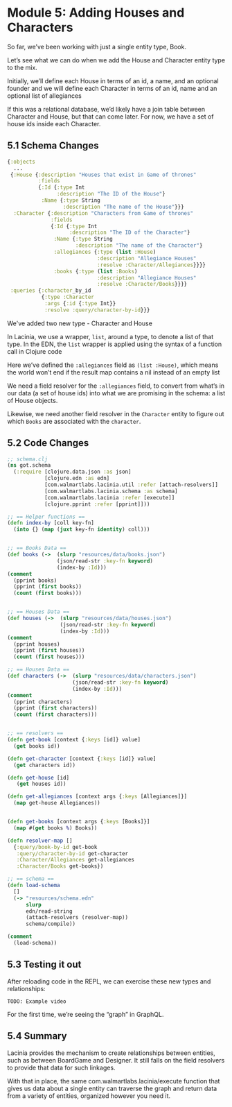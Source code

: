 # Module 5: Adding Houses and Characters

So far, we’ve been working with just a single entity type, Book.

Let’s see what we can do when we add the House and Character entity type to the mix.

Initially, we’ll define each House in terms of an id, a name, and an optional founder and we will define each Character in terms of an id, name and an optional list of allegiances


If this was a relational database, we’d likely have a join table between Character and House, but that can come later. For now, we have a set of house ids inside each Character.

## 5.1 Schema Changes

```clj
{:objects
  ...
 {:House {:description "Houses that exist in Game of thrones"
          :fields
          {:Id {:type Int
                :description "The ID of the House"}
           :Name {:type String
                  :description "The name of the House"}}}
  :Character {:description "Characters from Game of thrones"
              :fields
              {:Id {:type Int
                    :description "The ID of the Character"}
               :Name {:type String
                      :description "The name of the Character"}
               :allegiances {:type (list :House)
                             :description "Allegiance Houses"
                             :resolve :Character/Allegiances}}}}
               :books {:type (list :Books)
                             :description "Allegiance Houses"
                             :resolve :Character/Books}}}}
 :queries {:character_by_id
           {:type :Character
            :args {:id {:type Int}}
            :resolve :query/character-by-id}}}

```

We've added two new type - Character and House

In Lacinia, we use a wrapper, `list`, around a type, to denote a list of that type. In the EDN, the `list` wrapper is applied using the syntax of a function call in Clojure code

Here we’ve defined the `:allegiances` field as `(list :House)`, which means the world won’t end if the result map contains a nil instead of an empty list

We need a field resolver for the `:allegiances` field, to convert from what’s in our data (a set of house ids) into what we are promising in the schema: a list of House objects.

Likewise, we need another field resolver in the `Character` entity to figure out which `Books` are associated with the `character`.

## 5.2 Code Changes

```clj
;; schema.clj
(ns got.schema
  (:require [clojure.data.json :as json]
            [clojure.edn :as edn]
            [com.walmartlabs.lacinia.util :refer [attach-resolvers]]
            [com.walmartlabs.lacinia.schema :as schema]
            [com.walmartlabs.lacinia :refer [execute]]
            [clojure.pprint :refer [pprint]]))

;; == Helper functions ==
(defn index-by [coll key-fn]
  (into {} (map (juxt key-fn identity) coll)))


;; == Books Data ==
(def books (->  (slurp "resources/data/books.json")
                (json/read-str :key-fn keyword)
                (index-by :Id)))
(comment
  (pprint books)
  (pprint (first books))
  (count (first books)))


;; == Houses Data ==
(def houses (->  (slurp "resources/data/houses.json")
                 (json/read-str :key-fn keyword)
                 (index-by :Id)))
(comment
  (pprint houses)
  (pprint (first houses))
  (count (first houses)))

;; == Houses Data ==
(def characters (->  (slurp "resources/data/characters.json")
                     (json/read-str :key-fn keyword)
                     (index-by :Id)))
(comment
  (pprint characters)
  (pprint (first characters))
  (count (first characters)))


;; == resolvers ==
(defn get-book [context {:keys [id]} value]
  (get books id))

(defn get-character [context {:keys [id]} value]
  (get characters id))

(defn get-house [id]
   (get houses id))

(defn get-allegiances [context args {:keys [Allegiances]}]
  (map get-house Allegiances))


(defn get-books [context args {:keys [Books]}]
  (map #(get books %) Books))

(defn resolver-map []
  {:query/book-by-id get-book
   :query/character-by-id get-character
   :Character/Allegiances get-allegiances
   :Character/Books get-books})

;; == schema ==
(defn load-schema
  []
  (-> "resources/schema.edn"
      slurp
      edn/read-string
      (attach-resolvers (resolver-map))
      schema/compile))

(comment
  (load-schema))


```

## 5.3 Testing it out

After reloading code in the REPL, we can exercise these new types and relationships:

```
TODO: Example video
```

For the first time, we’re seeing the “graph” in GraphQL.

## 5.4 Summary

Lacinia provides the mechanism to create relationships between entities, such as between BoardGame and Designer. It still falls on the field resolvers to provide that data for such linkages.

With that in place, the same com.walmartlabs.lacinia/execute function that gives us data about a single entity can traverse the graph and return data from a variety of entities, organized however you need it.
